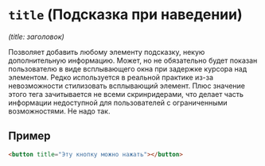 # `title` (Подсказка при наведении)

_(title: заголовок)_

Позволяет добавить любому элементу подсказку, некую дополнительную информацию. Может, но не обязательно будет показан пользователю в виде всплывающего окна при задержке курсора над элементом. Редко используется в реальной практике из-за невозможности стилизовать всплывающий элемент. Плюс значение этого тега зачитывается не всеми скринридерами, что делает часть информации недоступной для пользователей с ограниченными возможностями. Не надо так.

## Пример

```html
<button title="Эту кнопку можно нажать"></button>
```
